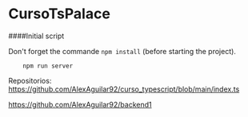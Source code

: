 # CursoTsPalace

####Initial script

Don't forget the commande `npm install` (before starting the project).

        npm run server    
Repositorios:
https://github.com/AlexAguilar92/curso_typescript/blob/main/index.ts

https://github.com/AlexAguilar92/backend1